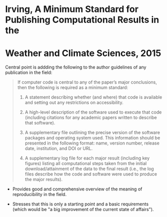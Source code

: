 # Irving, A Minimum Standard for Publishing Computational Results in the
# Weather and Climate Sciences, 2015

Central point is addding the following to the author guidelines of any
publication in the field:

> If computer code is central to any of the paper’s major conclusions, then the
> following is required as a minimum standard:
>
> 1. A statement describing whether (and where) that code is available and
> setting out any restrictions on accessibility.
>
> 2. A high-level description of the software used to execute that code
> (including citations for any academic papers written to describe that
> software).
>
> 3. A supplementary file outlining the precise version of the software
> packages and operating system used. This information should be presented in
> the following format: name, version number, release date, institution, and
> DOI or URL.
>
> 4. A supplementary log file for each major result (including key figures)
> listing all computational steps taken from the initial download/attainment of
> the data to the final result (i.e., the log files describe how the code and
> software were used to produce the major results).

- Provides good and comprehensive overview of the meaning of reproducibility in
the field.

- Stresses that this is only a starting point and a basic requirements (which
  would be "a big improvement of the current state of affairs").

[Irving2015]: http://journals.ametsoc.org/doi/full/10.1175/BAMS-D-15-00010.1
